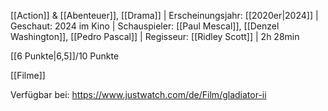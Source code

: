 
[[Action]] & [[Abenteuer]], [[Drama]] | Erscheinungsjahr: [[2020er|2024]] | Geschaut: 2024 im Kino | Schauspieler: [[Paul Mescal]], [[Denzel Washington]], [[Pedro Pascal]] | Regisseur: [[Ridley Scott]] | 2h 28min

[[6 Punkte|6,5]]/10 Punkte


[[Filme]]

Verfügbar bei: https://www.justwatch.com/de/Film/gladiator-ii